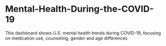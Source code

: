 # Mental-Health-During-the-COVID-19
This dashboard shows U.S. mental health trends during COVID-19, focusing on medication use, counseling, gender and age differences
